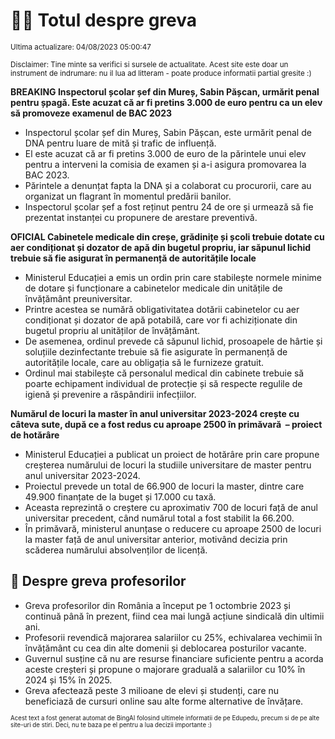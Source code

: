 # 👩‍🏫 Totul despre greva
<sub>Ultima actualizare: 04/08/2023 05:00:47</sub>

<sub>Disclaimer: Tine minte sa verifici si sursele de actualitate. Acest site este doar un instrument de indrumare: nu il lua ad litteram - poate produce informatii partial gresite :)</sub>

**BREAKING Inspectorul școlar șef din Mureș, Sabin Pășcan, urmărit penal pentru șpagă. Este acuzat că ar fi pretins 3.000 de euro pentru ca un elev să promoveze examenul de BAC 2023**

- Inspectorul școlar șef din Mureș, Sabin Pășcan, este urmărit penal de DNA pentru luare de mită și trafic de influență.
- El este acuzat că ar fi pretins 3.000 de euro de la părintele unui elev pentru a interveni la comisia de examen și a-i asigura promovarea la BAC 2023.
- Părintele a denunțat fapta la DNA și a colaborat cu procurorii, care au organizat un flagrant în momentul predării banilor.
- Inspectorul școlar șef a fost reținut pentru 24 de ore și urmează să fie prezentat instanței cu propunere de arestare preventivă.

**OFICIAL Cabinetele medicale din creșe, grădinițe și școli trebuie dotate cu aer condiționat și dozator de apă din bugetul propriu, iar săpunul lichid trebuie să fie asigurat în permanență de autoritățile locale**

- Ministerul Educației a emis un ordin prin care stabilește normele minime de dotare și funcționare a cabinetelor medicale din unitățile de învățământ preuniversitar.
- Printre acestea se numără obligativitatea dotării cabinetelor cu aer condiționat și dozator de apă potabilă, care vor fi achiziționate din bugetul propriu al unităților de învățământ.
- De asemenea, ordinul prevede că săpunul lichid, prosoapele de hârtie și soluțiile dezinfectante trebuie să fie asigurate în permanență de autoritățile locale, care au obligația să le furnizeze gratuit.
- Ordinul mai stabilește că personalul medical din cabinete trebuie să poarte echipament individual de protecție și să respecte regulile de igienă și prevenire a răspândirii infecțiilor.

**Numărul de locuri la master în anul universitar 2023-2024 crește cu câteva sute, după ce a fost redus cu aproape 2500 în primăvară  – proiect de hotărâre**

- Ministerul Educației a publicat un proiect de hotărâre prin care propune creșterea numărului de locuri la studiile universitare de master pentru anul universitar 2023-2024.
- Proiectul prevede un total de 66.900 de locuri la master, dintre care 49.900 finanțate de la buget și 17.000 cu taxă.
- Aceasta reprezintă o creștere cu aproximativ 700 de locuri față de anul universitar precedent, când numărul total a fost stabilit la 66.200.
- În primăvară, ministerul anunțase o reducere cu aproape 2500 de locuri la master față de anul universitar anterior, motivând decizia prin scăderea numărului absolvenților de licență.

## 🏫 Despre greva profesorilor

- Greva profesorilor din România a început pe 1 octombrie 2023 și continuă până în prezent, fiind cea mai lungă acțiune sindicală din ultimii ani.
- Profesorii revendică majorarea salariilor cu 25%, echivalarea vechimii în învățământ cu cea din alte domenii și deblocarea posturilor vacante.
- Guvernul susține că nu are resurse financiare suficiente pentru a acorda aceste creșteri și propune o majorare graduală a salariilor cu 10% în 2024 și 15% în 2025.
- Greva afectează peste 3 milioane de elevi și studenți, care nu beneficiază de cursuri online sau alte forme alternative de învățare.


<sub><sub>Acest text a fost generat automat de BingAI folosind ultimele informatii de pe Edupedu, precum si de pe alte site-uri de stiri. Deci, nu te baza pe el pentru a lua decizii importante :)</sub></sub>